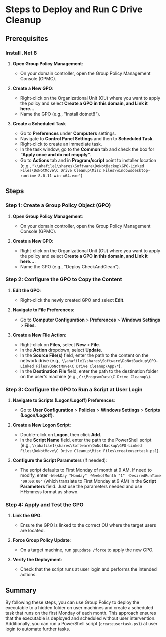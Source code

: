 # Steps to Deploy and Run C Drive Cleanup

## Prerequisites

### Install .Net 8

1. **Open Group Policy Management**:

   - On your domain controller, open the Group Policy Management Console (GPMC).

2. **Create a New GPO**:

   - Right-click on the Organizational Unit (OU) where you want to apply the policy and select **Create a GPO in this domain, and Link it here...**.
   - Name the GPO (e.g., "Install dotnet8").

3. **Create a Scheduled Task**
   - Go to **Preferences** under **Computers** settings.
   - Navigate to **Control Panel Settings** and then to **Scheduled Task**.
   - Right-click to create an immediate task.
   - In the task window, go to the **Common** tab and check the box for **"Apply once and do not reapply"**.
   - Go to **Actions** tab and in **Program/script** point to installer location (e.g., `"\\ahafile1\shares\Software\DoNotBackup\GPO-Linked Files\DoNotMove\C Drive Cleanup\Misc Files\windowsdesktop-runtime-8.0.11-win-x64.exe"`)

## Steps

### Step 1: Create a Group Policy Object (GPO)

1. **Open Group Policy Management**:

   - On your domain controller, open the Group Policy Management Console (GPMC).

2. **Create a New GPO**:
   - Right-click on the Organizational Unit (OU) where you want to apply the policy and select **Create a GPO in this domain, and Link it here...**.
   - Name the GPO (e.g., "Deploy CheckAndClean").

### Step 2: Configure the GPO to Copy the Content

1. **Edit the GPO**:

   - Right-click the newly created GPO and select **Edit**.

2. **Navigate to File Preferences**:

   - Go to **Computer Configuration** > **Preferences** > **Windows Settings** > **Files**.

3. **Create a New File Action**:
   - Right-click on **Files**, select **New** > **File**.
   - In the **Action** dropdown, select **Update**.
   - In the **Source File(s)** field, enter the path to the content on the network drive (e.g., `\\ahafile1\shares\Software\DoNotBackup\GPO-Linked Files\DoNotMove\C Drive Cleanup\App\*`).
   - In the **Destination File** field, enter the path to the destination folder on the user's machine (e.g., `C:\ProgramData\C Drive Cleanup\`).

### Step 3: Configure the GPO to Run a Script at User Login

1. **Navigate to Scripts (Logon/Logoff) Preferences**:

   - Go to **User Configuration** > **Policies** > **Windows Settings** > **Scripts (Logon/Logoff)**.

2. **Create a New Logon Script**:

   - Double-click on **Logon**, then click **Add**.
   - In the **Script Name** field, enter the path to the PowerShell script (e.g., `\\ahafile1\shares\Software\DoNotBackup\GPO-Linked Files\DoNotMove\C Drive Cleanup\Misc Files\createusertask.ps1`).

3. **Configure the Script Parameters** (if needed):
   - The script defaults to First Monday of month at 9 AM. If need to modify, enter `-WeekDay "Monday" -WeekofMonth "1" -DesiredRunTime "09:00:00"` (which translate to First Monday at 9 AM) in the **Script Parameters** field. Just use the parameters needed and use HH:mm:ss format as shown.

### Step 4: Apply and Test the GPO

1. **Link the GPO**:

   - Ensure the GPO is linked to the correct OU where the target users are located.

2. **Force Group Policy Update**:

   - On a target machine, run `gpupdate /force` to apply the new GPO.

3. **Verify the Deployment**:
   - Check that the script runs at user login and performs the intended actions.

## Summary

By following these steps, you can use Group Policy to deploy the executable to a hidden folder on user machines and create a scheduled task that runs on the first Monday of each month. This approach ensures that the executable is deployed and scheduled without user intervention. Additionally, you can run a PowerShell script (`createusertask.ps1`) at user login to automate further tasks.
